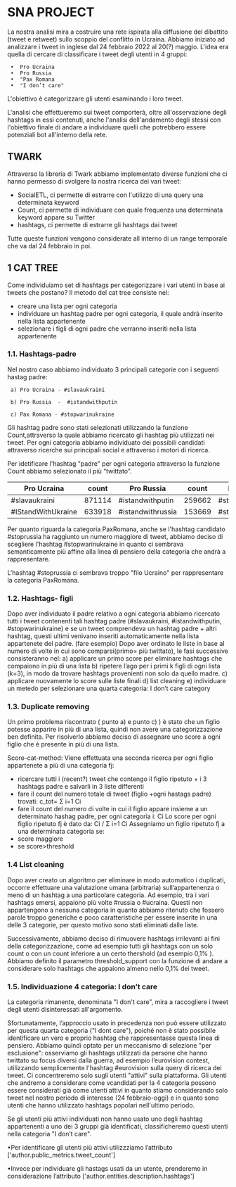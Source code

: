 # SNA PROJECT
La nostra analisi mira a costruire una rete ispirata alla diffusione del dibattito (tweet e retweet) sullo scoppio del conflitto in Ucraina. 
Abbiamo iniziato ad analizzare i tweet in inglese dal 24 febbraio 2022 al 20(?) maggio. 
L'idea era quella di cercare di classificare i tweet degli utenti in 4 gruppi: 

     •	Pro Ucraina 
     •	Pro Russia
     •	"Pax Romana 
     •	"I don’t care" 

L'obiettivo è categorizzare gli utenti esaminando i loro tweet. 

L'analisi che effettueremo sui tweet comporterà, oltre all'osservazione degli hashtags in essi contenuti, anche l'analisi dell'andamento degli stessi con l'obiettivo finale di andare a individuare quelli che potrebbero essere potenziali bot all'interno della rete. 

## TWARK

Attraverso la libreria di Twark abbiamo implementato diverse funzioni che ci hanno permesso di svolgere la nostra ricerca dei vari tweet:

- SocialETL, ci permette di estrarre con l'utilizzo di una query una determinata keyword
- Count, ci permette di individuare con quale frequenza una determinata keyword appare su Twitter
- hashtags, ci permette di estrarre gli hashtags dai tweet


 Tutte queste funzioni vengono considerate all interno di un range temporale che va dal 24 febbraio in poi.


## 1 CAT TREE 
Come individuiamo  set di hashtags per categorizzare i vari utenti in base ai tweets che postano? 
Il metodo del cat tree consiste nel:
-  creare una lista per ogni categoria  
-  individuare un hashtag padre per ogni categoria, il quale andrà inserito nella lista appartenente 
-  selezionare i figli di ogni padre che verranno inseriti nella lista appartenente

### 1.1. Hashtags-padre
Nel nostro caso abbiamo individuato 3 principali categorie con i seguenti hastag padre:

     a)	Pro Ucraina - #slavaukraini  

     b)	Pro Russia  -  #istandwithputin

     c)	Pax Romana - #stopwarinukraine

Gli hashtag padre sono stati selezionati utilizzando la funzione Count,attraverso la quale abbiamo ricercato gli hashtag più utilizzati nei tweet.
Per ogni categoria abbiamo individuato dei possibili candidati attraverso ricerche sui principali social e attraverso i motori di ricerca.

Per idetificare l'hashtag "padre" per ogni categoria attraverso la funzione Count abbiamo selezionato il più “twittato”.



| Pro Ucraina | count | Pro Russia | count | Pax Romana | count |
| ---- | ---- | ---- | ---- | ---- | ---- |       
| #slavaukraini | 871114 | #istandwithputin | 259662  | #stoprussia | 1887070 |
|#IStandWithUkraine  | 633918  | #istandwithrussia | 153669  | #stopwarinukraine | 250781 |


Per quanto riguarda la categoria PaxRomana, anche se l'hashtag candidato #stoprussia ha raggiunto un numero maggiore di tweet, abbiamo deciso di scegliere l'hashtag #stopwarinukraine in quanto ci sembrava semanticamente più affine alla linea di pensiero della categoria che andrà a rappresentare. 

L'hashtag #stoprussia ci sembrava troppo "filo Ucraino" per rappresentare la categoria PaxRomana. 




### 1.2. Hashtags- figli
Dopo aver individuato il padre relativo a ogni categoria abbiamo ricercato tutti i tweet contenenti tali hashtag padre (#slavaukraini,  #istandwithputin, #stopwarinukraine) e se un tweet comprendeva un hashtag padre + altri hashtag, questi ultimi venivano inseriti automaticamente nella lista appartenete del padre.
(fare esempio)
Dopo aver ordinato le liste in base al numero di volte in cui sono comparsi(primo= più twittato), le fasi successive consisteranno nel:
a) applicare un primo score per eliminare hashtags che compaiono in più di una lista 
b) ripetere l’ago per i primi k figli di ogni lista (k=3), in modo da trovare hashtags provenienti non solo da quello madre.
c) applicare nuovamente lo score sulle liste finali
d) list cleaning 
e) individuare un metedo per selezionare una quarta categoria: I don’t care category 


### 1.3. Duplicate removing
Un primo problema riscontrato ( punto a) e punto c) ) è stato che un figlio potesse apparire in più di una lista, quindi non avere una categorizzazione ben definita. Per risolverlo abbiamo deciso di assegnare uno score a ogni figlio che è presente in più di una lista.

Score-cat-method: 
Viene effettuata una seconda ricerca per ogni figlio appartenete a più di una categoria fj: 
- ricercare tutti i (recent?) tweet  che contengo il figlio ripetuto + i 3 hashtags padre e salvarli in 3 liste differenti
- fare il count del numero totale di tweet (figlio +ogni hastags padre)  trovati: c_tot= Σ i=1 Ci
- fare il count del numero di volte in cui il figlio appare insieme a un determinato hashag padre, per ogni categoria i: Ci
Lo score per ogni figlio ripetuto fj è dato da:  Ci / Σ i=1 Ci
Assegniamo un figlio ripetuto fj a una determinata categoria se: 
- score maggiore
- se score>threshold

### 1.4 List cleaning 
Dopo aver creato un algoritmo per eliminare in modo automatico i duplicati,  occorre effettuare una valutazione umana (arbitraria) sull’appartenenza o meno di un hashtag a una particolare categoria.
Ad esempio, tra i vari hashtags emersi, appaiono più volte #russia o #ucraina. Questi non appartengono a nessuna categoria in quanto abbiamo ritenuto che fossero parole troppo generiche e poco caratteristiche per essere inserite in una delle 3 categorie, per questo motivo sono stati eliminati dalle liste.

Successivamente, abbiamo deciso di rimuovere hashtags irrilevanti ai fini della categorizzazione, come ad esempio tutti gli hashtags con un solo count o con un count inferiore a un certo thershold (ad esempio 0,1% ).
Abbiamo definito il parametro threshold_support con la funzione di andare a considerare solo hashtags che appaiono almeno nello 0,1% dei tweet.

### 1.5. Individuazione 4 categoria: I don’t care
La categoria rimanente, denominata "I don't care", mira a raccogliere i tweet degli utenti disinteressati all'argomento. 

Sfortunatamente, l’approccio usato in precedenza non può essere utilizzato per questa quarta categoria ("I dont care"), poiché non è stato possibile identificare un vero e proprio hashtag che rappresentasse questa linea di pensiero.
Abbiamo quindi optato per un meccanismo di selezione "per esclusione": osserviamo gli hashtags utilizzati da persone che hanno twittato su focus diversi dalla guerra, ad esempio l’eurovision contest, utilizzando semplicemente l'hashtag #eurovision sulla query di ricerca dei tweet.
Ci concentreremo solo sugli utenti "attivi" sulla piattaforma.
Gli utenti che andremo a considerare come vcandidati per la 4 categoria possono essere considerati già come utenti attivi in quanto stiamo considerando solo tweet nel nostro periodo di interesse (24 febbraio-oggi) e in quanto sono utenti che hanno utilizzato hashtags popolari nell'ultimo periodo.

  Se gli utenti più attivi individuati non hanno usato uno degli hashtag appartenenti a uno dei 3 gruppi già identificati, classificheremo questi utenti nella categoria "I don’t care". 

   •Per identificare gli utenti più attivi utilizzziamo l’attributo ['author.public_metrics.tweet_count']

   •Invece per individuare gli hastags usati da un utente, prenderemo in considerazione l’attributo ['author.entities.description.hashtags']






